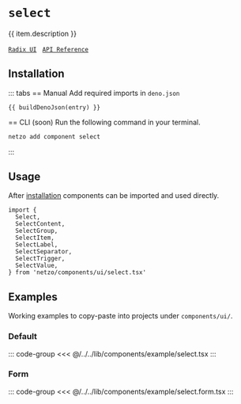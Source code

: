 <script setup>
import SectionDocsCards from '@theme/components/sections/SectionDocsCards.vue'
import en from '~/locales/en.js'
import { ui } from '~/../lib/components/registry.ts'
import { buildDenoJson } from '~/src/utils.ts'
const item = en.components.find(({ uid }) => uid === 'select')
const entry = ui.find(i => item.uid === i.name)
</script>

<div class="mb-5 w-75px h-75px"  :class="item.icon" />

# `select`

{{ item.description }}

[`Radix UI`](https://www.radix-ui.com/primitives/docs/components/select)
&nbsp;
[`API Reference`](https://www.radix-ui.com/primitives/docs/components/select#api-reference)

## Installation

::: tabs
== Manual
Add required imports in `deno.json`
```json-vue
{{ buildDenoJson(entry) }}
```
== CLI (soon)
Run the following command in your terminal.
```sh
netzo add component select
```
:::

## Usage

After [installation](#installation) components can be imported and used directly.

```tsx
import {
  Select,
  SelectContent,
  SelectGroup,
  SelectItem,
  SelectLabel,
  SelectSeparator,
  SelectTrigger,
  SelectValue,
} from 'netzo/components/ui/select.tsx'
```

## Examples

Working examples to copy-paste into projects under `components/ui/`.

### Default

::: code-group
<<< @/../../lib/components/example/select.tsx
:::

### Form

::: code-group
<<< @/../../lib/components/example/select.form.tsx
:::

